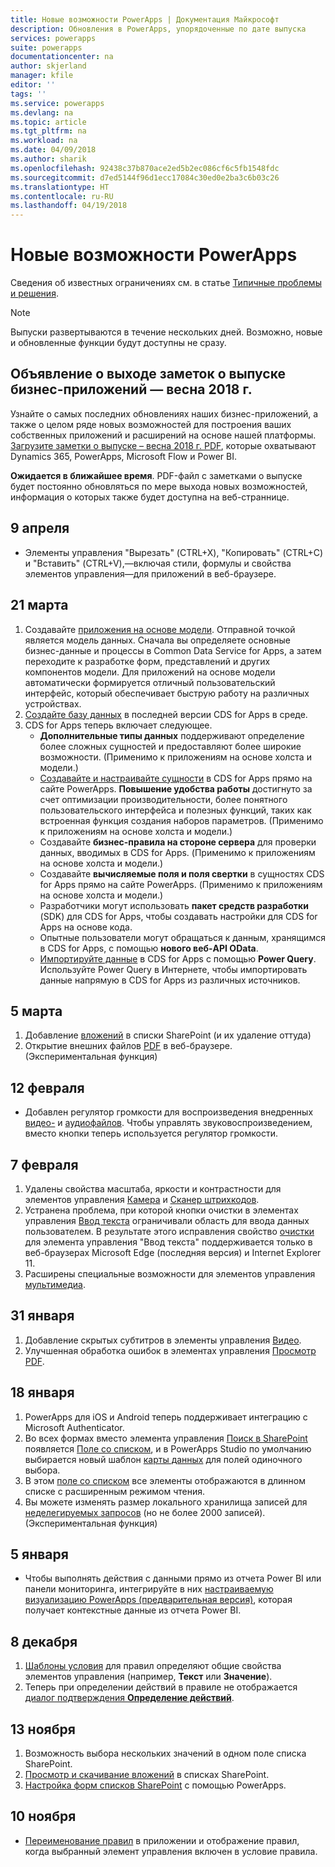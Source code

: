 ```yaml
---
title: Новые возможности PowerApps | Документация Майкрософт
description: Обновления в PowerApps, упорядоченные по дате выпуска
services: powerapps
suite: powerapps
documentationcenter: na
author: skjerland
manager: kfile
editor: ''
tags: ''
ms.service: powerapps
ms.devlang: na
ms.topic: article
ms.tgt_pltfrm: na
ms.workload: na
ms.date: 04/09/2018
ms.author: sharik
ms.openlocfilehash: 92438c37b870ace2ed5b2ec086cf6c5fb1548fdc
ms.sourcegitcommit: d7ed5144f96d1ecc17084c30ed0e2ba3c6b03c26
ms.translationtype: HT
ms.contentlocale: ru-RU
ms.lasthandoff: 04/19/2018
---
```

# <a name="whats-new-in-powerapps"></a>Новые возможности PowerApps
Сведения об известных ограничениях см. в статье [Типичные проблемы и решения](common-issues-and-resolutions.md).


> [!NOTE]
> Выпуски развертываются в течение нескольких дней. Возможно, новые и обновленные функции будут доступны не сразу.

## <a name="announcing-the-business-applications-spring-18-release-notes"></a>Объявление о выходе заметок о выпуске бизнес-приложений — весна 2018 г.

Узнайте о самых последних обновлениях наших бизнес-приложений, а также о целом ряде новых возможностей для построения ваших собственных приложений и расширений на основе нашей платформы. [Загрузите заметки о выпуске – весна 2018 г. PDF](https://aka.ms/businessappsreleasenotes), которые охватывают Dynamics 365, PowerApps, Microsoft Flow и Power BI.

**Ожидается в ближайшее время**. PDF-файл с заметками о выпуске будет постоянно обновляться по мере выхода новых возможностей, информация о которых также будет доступна на веб-страннице.

## <a name="apr-9"></a>9 апреля
* Элементы управления "Вырезать" (CTRL+X), "Копировать" (CTRL+C) и "Вставить" (CTRL+V),&mdash;включая стили, формулы и свойства элементов управления&mdash;для приложений в веб-браузере.

## <a name="mar-21"></a>21 марта
1. Создавайте [приложения на основе модели](../model-driven-apps/model-driven-app-overview.md). Отправной точкой является модель данных. Сначала вы определяете основные бизнес-данные и процессы в Common Data Service for Apps, а затем переходите к разработке форм, представлений и других компонентов модели. Для приложений на основе модели автоматически формируется отличный пользовательский интерфейс, который обеспечивает быструю работу на различных устройствах.
2. [Создайте базу данных](../../administrator/create-database.md) в последней версии CDS for Apps в среде.
3. CDS for Apps теперь включает следующее.
    - **Дополнительные типы данных** поддерживают определение более сложных сущностей и предоставляют более широкие возможности. (Применимо к приложениям на основе холста и модели.)
    - [Создавайте и настраивайте сущности](../common-data-service/data-platform-create-entity.md) в CDS for Apps прямо на сайте PowerApps. **Повышение удобства работы** достигнуто за счет оптимизации производительности, более понятного пользовательского интерфейса и полезных функций, таких как встроенная функция создания наборов параметров. (Применимо к приложениям на основе холста и модели.)
    - Создавайте **бизнес-правила на стороне сервера** для проверки данных, вводимых в CDS for Apps. (Применимо к приложениям на основе холста и модели.)
    - Создавайте **вычисляемые поля и поля свертки** в сущностях CDS for Apps прямо на сайте PowerApps. (Применимо к приложениям на основе холста и модели.)  
    - Разработчики могут использовать **пакет средств разработки** (SDK) для CDS for Apps, чтобы создавать настройки для CDS for Apps на основе кода.
    - Опытные пользователи могут обращаться к данным, хранящимся в CDS for Apps, с помощью **нового веб-API OData**.
    - [Импортируйте данные](../common-data-service/data-platform-cds-newentity-pq.md) в CDS for Apps с помощью **Power Query**. Используйте Power Query в Интернете, чтобы импортировать данные напрямую в CDS for Apps из различных источников.

## <a name="mar-5"></a>5 марта
1. Добавление [вложений](controls/control-attachments.md) в списки SharePoint (и их удаление оттуда)
2. Открытие внешних файлов [PDF](controls/control-pdf-viewer.md) в веб-браузере. (Экспериментальная функция)

## <a name="feb-12"></a>12 февраля
* Добавлен регулятор громкости для воспроизведения внедренных [видео-](controls/control-audio-video.md) и [аудиофайлов](controls/control-audio-video.md). Чтобы управлять звуковоспроизведением, вместо кнопки теперь используется регулятор громкости.

## <a name="feb-7"></a>7 февраля
1. Удалены свойства масштаба, яркости и контрастности для элементов управления [Камера](controls/control-camera.md) и [Сканер штрихкодов](controls/control-barcodescanner.md).
2. Устранена проблема, при которой кнопки очистки в элементах управления [Ввод текста](controls/control-text-input.md) ограничивали область для ввода данных пользователем. В результате этого исправления свойство [очистки](controls/control-text-input.md#additional-properties) для элемента управления "Ввод текста" поддерживается только в веб-браузерах Microsoft Edge (последняя версия) и Internet Explorer 11.
3. Расширены специальные возможности для элементов управления [мультимедиа](add-images-pictures-audio-video.md).

## <a name="jan-31"></a>31 января
1. Добавление скрытых субтитров в элементы управления [Видео](controls/control-audio-video.md).
2. Улучшенная обработка ошибок в элементах управления [Просмотр PDF](controls/control-pdf-viewer.md).

## <a name="jan-18"></a>18 января
1. PowerApps для iOS и Android теперь поддерживает интеграцию с Microsoft Authenticator.
2. Во всех формах вместо элемента управления [Поиск в SharePoint](sharepoint-lookup-fields.md) появляется [Поле со списком](controls/control-combo-box.md), и в PowerApps Studio по умолчанию выбирается новый шаблон [карты данных](working-with-cards.md) для полей одиночного выбора.
3. В этом [поле со списком](controls/control-combo-box.md) все элементы отображаются в длинном списке с расширенным режимом чтения.
4. Вы можете изменять размер локального хранилища записей для [неделегируемых запросов](delegation-overview.md#non-delegable-limits) (но не более 2000 записей). (Экспериментальная функция)

## <a name="jan-5"></a>5 января
* Чтобы выполнять действия с данными прямо из отчета Power BI или панели мониторинга, интегрируйте в них [настраиваемую визуализацию PowerApps (предварительная версия)](https://powerapps.microsoft.com/blog/powerbi-powerapps-visual/), которая получает контекстные данные из отчета Power BI.

## <a name="dec-8"></a>8 декабря
1. [Шаблоны условия](working-with-rules.md) для правил определяют общие свойства элементов управления (например, **Текст** или **Значение**).
2. Теперь при определении действий в правиле не отображается [диалог подтверждения **Определение действий**](working-with-rules.md).

## <a name="nov-13"></a>13 ноября
1. Возможность выбора нескольких значений в одном поле списка SharePoint.
2. [Просмотр и скачивание вложений](controls/control-attachments.md) в списках SharePoint.
3. [Настройка форм списков SharePoint](customize-list-form.md) с помощью PowerApps.

## <a name="nov-10"></a>10 ноября
* [Переименование правил](working-with-rules.md) в приложении и отображение правил, когда выбранный элемент управления включен в условие правила.
